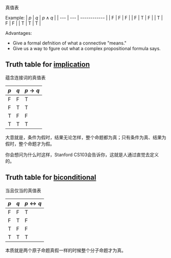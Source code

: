 真值表

Example:
| $p$ | $q$ | $p \wedge q$ | 
| --- | --- | ------------ |
| F   | F   | F            |
| F   | T   | F            |
| T   | F   | F            |
| T   | T   | T            |

Advantages:
- Give a formal defnition of what a connective "means."
- Give us a way to fgure out what a complex propositional formula says.

## Truth table for [implication](../../../../../../Attachments/1.%20Philosophy/Logic/Systems%20of%20logic/Formal%20Logic/Classical%20Logic/Propositional%20calculus/Logical%20connective/Logical%20connective/IMG-20240212100314559.pdf)
蕴含连接词的真值表

| $p$ | $q$ | $p \to q$ |
|---|---|-------|
| F | F |   T   |
| F | T |   T   |
| T | F |   F   |
| T | T |   T   |

大意就是，条件为假时，结果无论怎样，整个命题都为真；只有条件为真、结果为假时，整个命题才为假。

你会想问为什么时这样，Stanford CS103会告诉你，这就是人通过直觉去定义的。

## Truth table for [biconditional](Logical%20connective/Biconditional.md)
当且仅当的真值表

| $p$ | $q$ | $p \leftrightarrow q$ |
|---|---|-------|
| F | F |   T   |
| F | T |   F   |
| T | F |   F   |
| T | T |   T   |

本质就是两个原子命题真假一样的时候整个分子命题才为真。